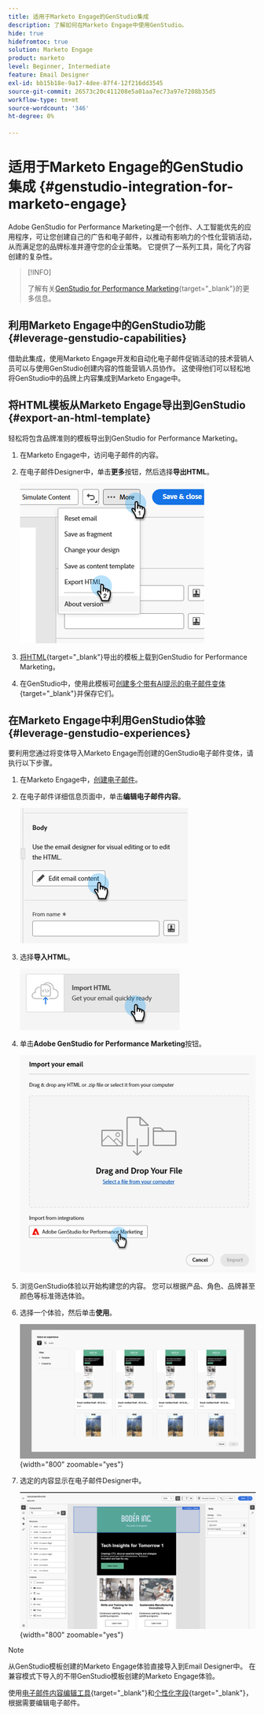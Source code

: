 ```yaml
---
title: 适用于Marketo Engage的GenStudio集成
description: 了解如何在Marketo Engage中使用GenStudio。
hide: true
hidefromtoc: true
solution: Marketo Engage
product: marketo
level: Beginner, Intermediate
feature: Email Designer
exl-id: bb15b18e-9a17-4dee-87f4-12f216dd3545
source-git-commit: 26573c20c411208e5a01aa7ec73a97e7208b35d5
workflow-type: tm+mt
source-wordcount: '346'
ht-degree: 0%

---
```


# 适用于Marketo Engage的GenStudio集成 {#genstudio-integration-for-marketo-engage}

Adobe GenStudio for Performance Marketing是一个创作、人工智能优先的应用程序，可让您创建自己的广告和电子邮件，以推动有影响力的个性化营销活动，从而满足您的品牌标准并遵守您的企业策略。 它提供了一系列工具，简化了内容创建的复杂性。

>[!INFO]
>
>了解有关[GenStudio for Performance Marketing](https://experienceleague.adobe.com/zh-hans/docs/genstudio-for-performance-marketing/user-guide/home){target="_blank"}的更多信息。

## 利用Marketo Engage中的GenStudio功能 {#leverage-genstudio-capabilities}

借助此集成，使用Marketo Engage开发和自动化电子邮件促销活动的技术营销人员可以与使用GenStudio创建内容的性能营销人员协作。 这使得他们可以轻松地将GenStudio中的品牌上内容集成到Marketo Engage中。

## 将HTML模板从Marketo Engage导出到GenStudio {#export-an-html-template}

轻松将包含品牌准则的模板导出到GenStudio for Performance Marketing。

1. 在Marketo Engage中，访问电子邮件的内容。

1. 在电子邮件Designer中，单击&#x200B;**更多**&#x200B;按钮，然后选择&#x200B;**导出HTML**。

   ![导出您的HTML](assets/genstudio-integration-1.png)

1. [将HTML](https://experienceleague.adobe.com/zh-hans/docs/genstudio-for-performance-marketing/user-guide/content/templates/use-templates#templates-from-ajo-and-marketo){target="_blank"}导出的模板上载到GenStudio for Performance Marketing。

1. 在GenStudio中，使用此模板可[创建多个带有AI提示的电子邮件变体](https://experienceleague.adobe.com/zh-hans/docs/genstudio-for-performance-marketing/user-guide/create/create-email-experience){target="_blank"}并保存它们。

## 在Marketo Engage中利用GenStudio体验 {#leverage-genstudio-experiences}

要利用您通过将变体导入Marketo Engage而创建的GenStudio电子邮件变体，请执行以下步骤。

1. 在Marketo Engage中，[创建电子邮件](/help/marketo/product-docs/email-marketing/email-designer/email-authoring.md#create-an-email)。

1. 在电子邮件详细信息页面中，单击&#x200B;**编辑电子邮件内容**。

   ![编辑电子邮件内容按钮](assets/genstudio-integration-2.png)

1. 选择&#x200B;**导入HTML**。

   ![“导入HTML”按钮](assets/genstudio-integration-3.png)

1. 单击&#x200B;**Adobe GenStudio for Performance Marketing**&#x200B;按钮。

   ![Adobe GenStudio for Performance Marketing按钮](assets/genstudio-integration-4.png)

1. 浏览GenStudio体验以开始构建您的内容。 您可以根据产品、角色、品牌甚至颜色等标准筛选体验。

1. 选择一个体验，然后单击&#x200B;**使用**。

   ![选择所需的体验](assets/genstudio-integration-5.png){width="800" zoomable="yes"}

1. 选定的内容显示在电子邮件Designer中。

   ![电子邮件设计工具](assets/genstudio-integration-6.png){width="800" zoomable="yes"}

>[!NOTE]
>
>从GenStudio模板创建的Marketo Engage体验直接导入到Email Designer中。 在兼容模式下导入的不带GenStudio模板创建的Marketo Engage体验。

使用[电子邮件内容编辑工具](/help/marketo/product-docs/email-marketing/email-designer/email-authoring.md#add-structure-and-content){target="_blank"}和[个性化字段](/help/marketo/product-docs/email-marketing/email-designer/email-authoring.md#personalize-content){target="_blank"}，根据需要编辑电子邮件。
